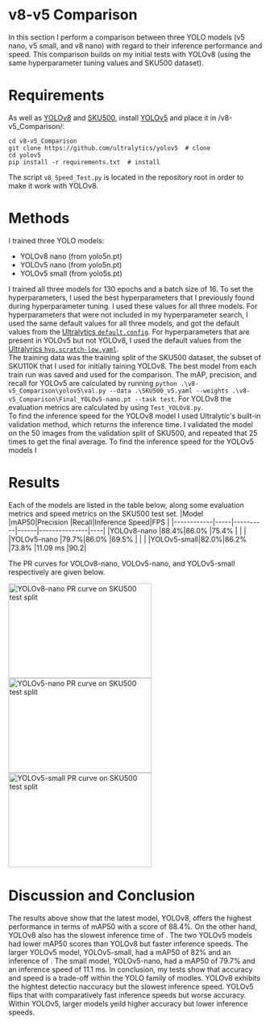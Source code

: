 # v8-v5 Comparison #
In this section I perform a comparison between three YOLO models (v5 nano, v5 small, and v8 nano) with regard to their inference performance and speed. This comparison builds on my initial tests with YOLOv8 (using the same hyperparameter tuning values and SKU500 dataset).

# Requirements #
As well as [YOLOv8](https://github.com/ultralytics/ultralytics) and [SKU500](https://github.com/DavidK0/YOLOv8-SKU110K-Test/blob/main/README.md#dataset), install [YOLOv5](https://github.com/ultralytics/yolov5) and place it in /v8-v5_Comparison/:  
```
cd v8-v5_Comparison
git clone https://github.com/ultralytics/yolov5  # clone
cd yolov5
pip install -r requirements.txt  # install
```
The script `v8_Speed_Test.py` is located in the repository root in order to make it work with YOLOv8.

# Methods #
I trained three YOLO models:
* YOLOv8 nano (from yolo5n.pt)
* YOLOv5 nano (from yolo5n.pt)
* YOLOv5 small (from yolo5s.pt)

I trained all three models for 130 epochs and a batch size of 16. To set the hyperparameters, I used the best hyperparameters that I previously found during hyperparameter tuning. I used these values for all three models. For hyperparameters that were not included in my hyperparameter search, I used the same default values for all three models, and got the default values from the [Ultralytics `default.config`](https://github.com/ultralytics/ultralytics/blob/main/ultralytics/yolo/cfg/default.yaml). For hyperparameters that are present in YOLOv5 but not YOLOv8, I used the default values from the [Ultralyrics `hyp.scratch-low.yaml`](https://github.com/ultralytics/yolov5/blob/master/data/hyps/hyp.scratch-low.yaml).  
The training data was the training split of the SKU500 dataset, the subset of SKU110K that I used for initially taining YOLOv8. The best model from each train run was saved and used for the comparison. The mAP, precision, and recall for YOLOv5 are calculated by running `python .\v8-v5_Comparison\yolov5\val.py --data .\SKU500_v5.yaml --weights .\v8-v5_Comparison\Final_YOLOv5-nano.pt --task test`. For YOLOv8 the evaluation metrics are calculated by using `Test_YOLOv8.py`.  
To find the inference speed for the YOLOv8 model I used Ultralytic's built-in validation method, which returns the inference time. I validated the model on the 50 images from the validation split of SKU500, and repeated that 25 times to get the final average. To find the inference speed for the YOLOv5 models I


# Results #
Each of the models are listed in the table below, along some evaluation metrics and speed metrics on the SKU500 test set.
|Model       |mAP50|Precision |Recall|Inference Speed|FPS |
|------------|-----|----------|------|---------------|----|
|YOLOv8-nano |88.4%|86.0%     |75.4% |               |    |
|YOLOv5-nano |79.7%|86.0%     |69.5% |               |    |
|YOLOv5-small|82.0%|86.2%     |73.8% |11.09 ms       |90.2|

The PR curves for VOLOv8-nano, VOLOv5-nano, and YOLOv5-small respectively are given below.

<img src="https://github.com/DavidK0/YOLOv8-SKU110K-Test/assets/9288945/3310d2ab-124e-4b00-a8ac-db7906f61c19" alt="YOLOv8-nano PR curve on SKU500 test split" width="284" height="188">

<img src="https://github.com/DavidK0/YOLOv8-SKU110K-Test/assets/9288945/8f94cfa5-0d8b-4f02-9799-70d07a3389ae" alt="YOLOv5-nano PR curve on SKU500 test split" width="284" height="188">

<img src="https://github.com/DavidK0/YOLOv8-SKU110K-Test/assets/9288945/3eeb49a6-3ea6-4dc6-88a0-9c483111b0bd" alt="YOLOv5-small  PR curve on SKU500 test split" width="284" height="188">

# Discussion and Conclusion #
The results above show that the latest model, YOLOv8, offers the highest performance in terms of mAP50 with a score of 88.4%. On the other hand, YOLOv8 also has the slowest inference time of . The two YOLOv5 models had lower mAP50 scores than YOLOv8 but faster inference speeds. The larger YOLOv5 model, YOLOv5-small, had a mAP50 of 82% and an inference of . The small model, YOLOv5-nano, had a mAP50 of 79.7% and an inference speed of 11.1 ms. 
In conclusion, my tests show that accuracy and speed is a trade-off within the YOLO family of modles. YOLOv8 exhibits the hightest detectio naccuracy but the slowest inference speed. YOLOv5 flips that with comparatively fast inference speeds but worse accuracy. Within YOLOv5, larger models yeild higher accuracy but lower inference speeds.

